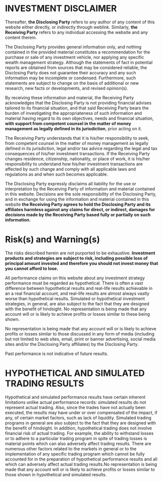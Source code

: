 # INVESTMENT DISCLAIMER
Thereafter, **the Disclosing Party** refers to any author of any content of this website either directly, or indirectly through weblink. Similarly, **the Receiving Party** refers to any individual accessing the website and any content therein.

The Disclosing Party provides general information only, and nothing contained in the provided material constitutes a recommendation for the purchase or sale of any investment vehicle, nor applying any specific wealth management strategy.
Although the statements of fact in potential reports are obtained from sources that may be considered reliable, the Disclosing Party does not guarantee their accuracy and any such information may be incomplete or condensed. 
Furthermore, such statements are subject to change on the basis of additional or new research, new facts or developments, and revised opinion(s). 

By receiving these information and material, the Receiving Party acknowledges that the Disclosing Party is not providing financial advises tailored to its financial situation, and that said Receiving Party bears the burden of 
investigating the appropriateness of such information and material having regard to its own objectives, needs and financial situation, **with support from competent counsel in the matter of money management as legally defined in its jurisdiction**, 
prior acting on it.

The Receiving Party understands that it is his/her responsibility to seek, from competent counsel in the matter of money management as legally defined in its jurisdiction, 
legal and/or tax advice regarding the legal and tax consequences of his/her investment transactions. 
If the Receiving Party changes residence, citizenship, nationality, or place of work, it is his/her responsibility to understand 
how his/her investment transactions are affected by such change and comply with all applicable laws and regulations as and when such becomes applicable. 

The Disclosing Party expressly disclaims all liability for the use or interpretation by the Receiving Party of information and material contained in this website. Decisions are the sole responsibility of the Disclosing Party, and in exchange 
for using the information and material contained in this website **the Receiving Party agrees to hold the Disclosing Party and its affiliates harmless against any claims for direct, or indirect, damages for decisions made by the Receiving Party based 
fully or partially on such information.**

# Risk(s) and Warning(s)
The risks described herein are not purported to be exhaustive. **Investment products and strategies are subject to risk, including possible loss of principal amount invested and therefore you should not invest money 
that you cannot afford to lose.** 

All performance claims on this website about any investment strategy performance must be regarded as hypothetical. There is often a vast difference between hypothetical results and real-life results achievable in an a 
real financial account, and real-life results are almost always vastly worse than hypothetical results. Simulated or hypothetical investment strategies, in general, are also subject to the fact that they are designed with the benefit of hindsight. 
No representation is being made that any account will or is likely to achieve profits or losses similar to these being shown.

No representation is being made that any account will or is likely to achieve profits or losses similar to those discussed in any form of media (including but not limited to web sites, email, print or banner advertising, 
social media sites and/or the Disclosing Party affiliates) by the Disclosing Party.

Past performance is not indicative of future results.  

# HYPOTHETICAL AND SIMULATED TRADING RESULTS

Hypothetical and simulated performance results have certain inherent limitations unlike actual performance records: simulated results do not represent actual trading. Also, since the trades have not actually been executed, 
the results may have under or over compensated of the impact, if any, of certain market factors, such as lack of liquidity. Simulated trading programs in general are also subject to the fact that they are designed with the 
benefit of hindsight. In addition, hypothetical trading does not involve financial risk of actual trading. For example, the ability to withstand losses or to adhere to a particular trading program in spite of trading losses is material points which 
can also adversely affect trading results. There are numerous other factors related to the markets in general or to the implementation of any specific trading program which cannot be fully accounted for in the preparation 
of hypothetical performance results and all which can adversely affect actual trading results.No representation is being made that any account will or is likely to achieve profits or losses similar to those shown in hypothetical and simulated results.